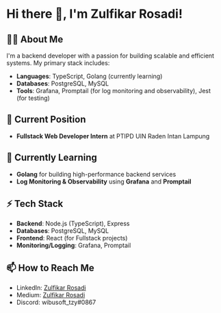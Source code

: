 # Hi there 👋, I'm Zulfikar Rosadi!

## 👨‍💻 About Me
I'm a backend developer with a passion for building scalable and efficient systems. My primary stack includes:

- **Languages**: TypeScript, Golang (currently learning)
- **Databases**: PostgreSQL, MySQL
- **Tools**: Grafana, Promptail (for log monitoring and observability), Jest (for testing)

## 🔭 Current Position
- **Fullstack Web Developer Intern** at PTIPD UIN Raden Intan Lampung

## 🚀 Currently Learning
- **Golang** for building high-performance backend services
- **Log Monitoring & Observability** using **Grafana** and **Promptail**

## ⚡ Tech Stack
- **Backend**: Node.js (TypeScript), Express
- **Databases**: PostgreSQL, MySQL
- **Frontend**: React (for Fullstack projects)
- **Monitoring/Logging**: Grafana, Promptail

## 📫 How to Reach Me
- LinkedIn: [Zulfikar Rosadi](https://www.linkedin.com/in/zulfikarrosadi)
- Medium: [Zulfikar Rosadi](https://medium.com/@zulfikarrosadi)
- Discord: wibusoft_tzy#0867
